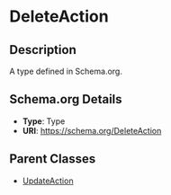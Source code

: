 # DeleteAction

## Description
A type defined in Schema.org.

## Schema.org Details
- **Type**: Type
- **URI**: https://schema.org/DeleteAction

## Parent Classes
- [UpdateAction](../UpdateAction.md)

